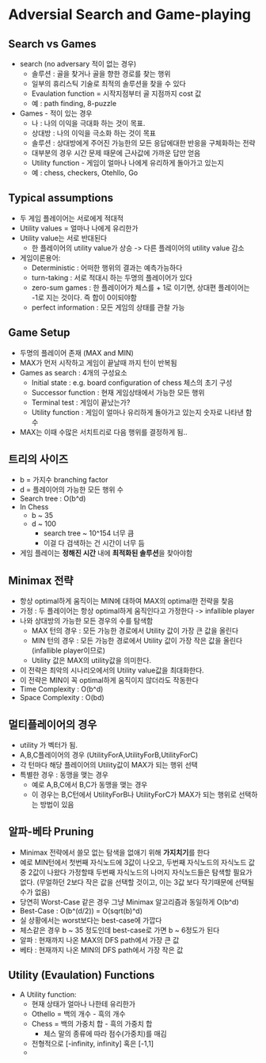 # Adversial Search and Game-playing

## Search vs Games
- search (no adversary 적이 없는 경우)
    - 솔루션 : 골을 찾거나 골을 향한 경로를 찾는 행위
    - 일부의 휴리스틱 기술로 최적의 솔루션을 찾을 수 있다
    - Evaulation function = 시작지점부터 골 지점까지 cost 값
    - 예 : path finding, 8-puzzle
- Games - 적이 있는 경우
    - 나 : 나의 이익을 극대화 하는 것이 목표.
    - 상대방 : 나의 이익을 극소화 하는 것이 목표
    - 솔루션 : 상대방에게 주어진 가능한의 모든 응답에대한 반응을 구체화하는 전략
    - 대부분의 경우 시간 문제 때문에 근사값에 가까운 답만 얻음
    - Utility function - 게임이 얼마나 나에게 유리하게 돌아가고 있는지
    - 예 : chess, checkers, Otehllo, Go

## Typical assumptions

- 두 게임 플레이어는 서로에게 적대적
- Utility values = 얼마나 나에게 유리한가
- Utility value는 서로 반대된다
    - 한 플레이어의 utility value가 상승 -> 다른 플레이어의 utility value 감소
- 게임이론용어:
    - Deterministic : 어떠한 행위의 결과는 예측가능하다
    - turn-taking : 서로 적대시 하는 두명의 플레이어가 있다
    - zero-sum games : 한 플레이어가 체스를 + 1로 이기면, 상대편 플레이어는 -1로 지는 것이다. 즉 합이 0이되야함
    - perfect information : 모든 게임의 상태를 관찰 가능


## Game Setup

- 두명의 플레이어 존재 (MAX and MIN)
- MAX가 먼저 시작하고 게임이 끝날때 까지 턴이 반복됨
- Games as search : 4개의 구성요소
    - Initial state : e.g. board configuration of chess 체스의 초기 구성
    - Successor function : 현재 게임상태에서 가능한 모든 행위
    - Terminal test : 게임이 끝났는가?
    - Utility function : 게임이 얼마나 유리하게 돌아가고 있는지 숫자로 나타낸 함수
- MAX는 이때 수많은 서치트리로 다음 행위를 결정하게 됨..
  

## 트리의 사이즈
- b = 가지수 branching factor
- d = 플레이어의 가능한 모든 행위 수
- Search tree : O(b^d)
- In Chess
    - b ~ 35
    - d ~ 100
        - search tree ~ 10^154 너무 큼
        - 이걸 다 검색하는 건 시간이 너무 듬
- 게임 플레이는 **정해진 시간** 내에 **최적화된 솔루션**을 찾아야함


## Minimax 전략
- 항상 optimal하게 움직이는 MIN에 대하여 MAX의 optimal한 전략을 찾음
- 가정 : 두 플레이어는 항상 optimal하게 움직인다고 가정한다 -> infallible player
- 나와 상대방의 가능한 모든 경우의 수를 탐색함
    - MAX 턴의 경우 : 모든 가능한 경로에서 Utility 값이 가장 큰 값을 올린다
    - MIN 턴의 경우 : 모든 가능한 경로에서 Utility 값이 가장 작은 값을 올린다 (infallible player이므로)
    - Utility 값은 MAX의 utility값을 의미한다.
- 이 전략은 최악의 시나리오에서의 Utility value값을 최대화한다.
- 이 전략은 MIN이 꼭 optimal하게 움직이지 않더라도 작동한다
- Time Complexity : O(b^d)
- Space Complexity : O(bd)
## 멀티플레이어의 경우
- utility 가 벡터가 됨. 
- A,B,C플레이어의 경우 (UtilityForA,UtilityForB,UtilityForC)
- 각 턴마다 해당 플레이어의 Utility값이 MAX가 되는 행위 선택
- 특별한 경우 : 동맹을 맺는 경우
    - 예로 A,B,C에서 B,C가 동맹을 맺는 경우
    - 이 경우는 B,C턴에서 UtilityForB나 UtilityForC가 MAX가 되는 행위로 선택하는 방법이 있음


## 알파-베타 Pruning
- Minimax 전략에서 쓸모 없는 탐색을 없애기 위해 **가지치기**를 한다
- 예로 MIN턴에서 첫번째 자식노드에 3값이 나오고, 두번째 자식노드의 자식노드 값중 2값이 나왔다 가정할때 두번째 자식노드의 나머지 자식노드들은 탐색할 필요가 없다. (무얼하던 2보다 작은 값을 선택할 것이고, 이는 3값 보다 작기때문에 선택될 수가 없음)
- 당연히 Worst-Case 같은 경우 그냥 Minimax 알고리즘과 동일하게 O(b^d)
- Best-Case : O(b^(d/2)) = O(sqrt(b)^d)
- 실 상황에서는 worst보다는 best-case에 가깝다
- 체스같은 경우 b ~ 35 정도인데 best-case로 가면 b ~ 6정도가 된다
- 알파 : 현재까지 나온 MAX의 DFS path에서 가장 큰 값
- 베타 : 현재까지 나온 MIN의 DFS path에서 가장 작은 값


## Utility (Evaulation) Functions
- A Utility function:
    - 현재 상태가 얼마나 나한테 유리한가
    - Othello = 백의 개수 - 흑의 개수
    - Chess = 백의 가중치 합 - 흑의 가중치 합
        - 체스 말의 종류에 따라 점수(가중치)를 매김
    - 전형적으로 \[-infinity, infinity\] 혹은 \[-1,1\] 
    - 